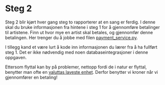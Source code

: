 # Steg 2

Steg 2 blir kjørt hver gang steg to rapporterer at en sang er ferdig. I denne skal du bruke informasjonen fra hintene i steg 1 for å gjennomføre betalinger til artistene. Finn ut hvor mye en artist skal betales, og gjennomfør denne betalingen.
Her trenger du å jobbe med filen [payment_service.py](src/step2/payment_service.py).

I tillegg kand et være lurt å kode inn informasjonen du lærer fra å ha fullført steg 1. Det er ikke nødvendig med noen databaseintegrasjoner i denne oppgaven.

Ettersom flyttal kan by på problemer, nettopp fordi de i natur er flyttal, benytter man ofte en [valuttas laveste enhet](https://stripe.com/docs/currencies#zero-decimal). Derfor benytter vi kroner når vi gjennomfører en betaling!
